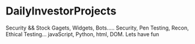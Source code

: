 # DailyInvestorProjects
Security &amp;&amp; Stock Gagets, Widgets, Bots..... Security, Pen Testing, Recon, Ethical Testing... javaScript, Python, html, DOM. Lets have fun
